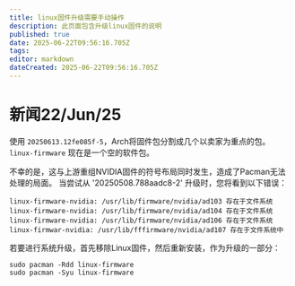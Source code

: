 ```yaml
---
title: linux固件升级需要手动操作
description: 此页面包含升级linux固件的说明
published: true
date: 2025-06-22T09:56:16.705Z
tags:
editor: markdown
dateCreated: 2025-06-22T09:56:16.705Z
---
```


# 新闻22/Jun/25

使用 `20250613.12fe085f-5`，Arch将固件包分割成几个以卖家为重点的包。 `linux-firmware` 现在是一个空的软件包。

不幸的是，这与上游重组NVIDIA固件的符号布局同时发生，造成了Pacman无法处理的局面。 当尝试从 '20250508.788aadc8-2' 升级时，您将看到以下错误：

```
linux-firmware-nvidia: /usr/lib/firmware/nvidia/ad103 存在于文件系统
linux-firmware-nvidia: /usr/lib/firmware/nvidia/ad104 存在于文件系统
linux-firmware-nvidia: /usr/lib/firmware/nvidia/ad106 存在于文件系统
linux-firmwar-nvidia: /usr/lib/fffirmware/nvidia/ad107 存在于文件系统中
```

若要进行系统升级，首先移除Linux固件，然后重新安装，作为升级的一部分：

```
sudo pacman -Rdd linux-firmware
sudo pacman -Syu linux-firmware
```